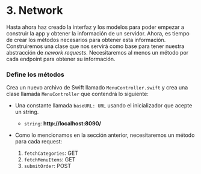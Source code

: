 # 3. Network

Hasta ahora haz creado la interfaz y los modelos para poder empezar a construir la app y obtener la información de un servidor. Ahora, es tiempo de crear los métodos necesarios para obtener esta información. Construiremos una clase que nos servirá como base para tener nuestra abstracción de *nework requests*. Necesitaremos al menos un método por cada endpoint para obtener su información. 

### Define los métodos 

Crea un nuevo archivo de Swift llamado ```MenuController.swift``` y crea una clase llamada ```MenuController``` que contendrá lo siguiente: 

* Una constante llamada ```baseURL: URL``` usando el inicializador que acepte un string. 

  * ```string```: **http://localhost:8090/**

* Como lo mencionamos en la sección anterior, necesitaremos un método para cada request: 

  1. ```fetchCategories```: GET 
  2. ```fetchMenuItems```: GET 
  3. ```submitOrder```: POST

  